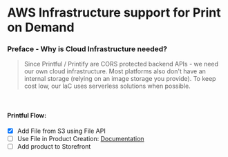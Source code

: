 # AWS Infrastructure support for Print on Demand

### Preface - Why is Cloud Infrastructure needed?

> Since Printful / Printify are CORS protected backend APIs - we need our own cloud infrastructure. Most platforms also don't have an internal storage (relying on an image storage you provide). To keep cost low, our IaC uses serverless solutions when possible.

<br />

#### **Printful Flow**:
- [x] Add File from S3 using File API
- [ ] Use File in Product Creation: [Documentation](https://developers.printful.com/docs/#tag/Products-API)
- [ ] Add product to Storefront